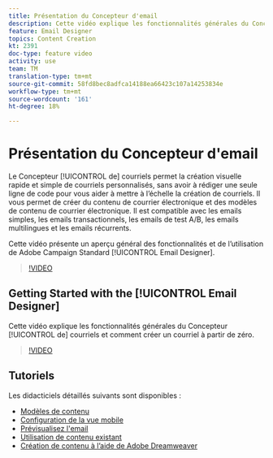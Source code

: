 ```yaml
---
title: Présentation du Concepteur d'email
description: Cette vidéo explique les fonctionnalités générales du Concepteur de courriers électroniques et comment créer un courrier électronique à partir de zéro.Cette page liste toutes les vidéos de présentation disponibles pour le concepteur de courriels Adobe Campaign.
feature: Email Designer
topics: Content Creation
kt: 2391
doc-type: feature video
activity: use
team: TM
translation-type: tm+mt
source-git-commit: 58fd8bec8adfca14188ea66423c107a14253834e
workflow-type: tm+mt
source-wordcount: '161'
ht-degree: 18%

---
```



# Présentation du Concepteur d&#39;email

Le Concepteur [!UICONTROL de] courriels permet la création visuelle rapide et simple de courriels personnalisés, sans avoir à rédiger une seule ligne de code pour vous aider à mettre à l’échelle la création de courriels. Il vous permet de créer du contenu de courrier électronique et des modèles de contenu de courrier électronique. Il est compatible avec les emails simples, les emails transactionnels, les emails de test A/B, les emails multilingues et les emails récurrents.

Cette vidéo présente un aperçu général des fonctionnalités et de l’utilisation de Adobe Campaign Standard [!UICONTROL Email Designer].

>[!VIDEO](https://video.tv.adobe.com/v/22771?quality=12)

## Getting Started with the [!UICONTROL Email Designer]

Cette vidéo explique les fonctionnalités générales du Concepteur [!UICONTROL de] courriels et comment créer un courriel à partir de zéro.

>[!VIDEO](https://video.tv.adobe.com/v/25912?quality=12)

## Tutoriels

Les didacticiels détaillés suivants sont disponibles :

* [Modèles de contenu ](/help/designing-content/email-designer/email-content-templates.md)
* [Configuration de la vue mobile](/help/designing-content/email-designer/configure-the-mobile-view.md)
* [Prévisualisez l&#39;email](/help/designing-content/email-designer/preview-your-email.md)
* [Utilisation de contenu existant](/help/designing-content/email-designer/working-with-existing-content.md)
* [Création de contenu à l’aide de Adobe Dreamweaver](/help/designing-content/email-designer/dreamweaver-integration.md)
